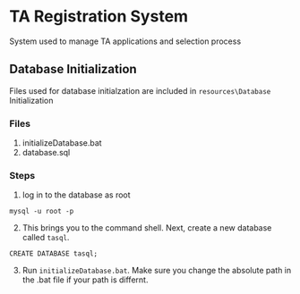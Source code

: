# TA Registration System

System used to manage TA applications and selection process

## Database Initialization

Files used for database initialzation are included in `resources\Database` Initialization

### Files
1. initializeDatabase.bat
2. database.sql

### Steps
1. log in to the database as root

```
mysql -u root -p
```

2. This brings you to the command shell. Next, create a new database called `tasql`.

```
CREATE DATABASE tasql;
```

3. Run `initializeDatabase.bat`. Make sure you change the absolute path in the .bat file if your path is differnt.

